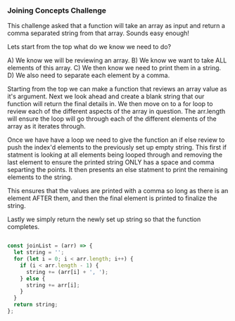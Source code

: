 ### Joining Concepts Challenge


This challenge asked that a function will take an array as input and return a comma separated string from that array. Sounds easy enough!

Lets start from the top what do we know we need to do? 

A) We know we will be reviewing an array.
B) We know we want to take ALL elements of this array.
C) We then know we need to print them in a string.
D) We also need to separate each element by a comma.


Starting from the top we can make a function that reviews an array value as it's argument. 
Next we look ahead and create a blank string that our function will return the final details in. We then move on to a for loop to review each of the different aspects of the array in question. The arr.length will ensure the loop will go through each of the different elements of the array as it iterates through. 

Once we have have a loop we need to give the function an if else review to push the index'd elements to the previously set up empty string. This first if statment is looking at all elements being looped through and removing the last element to ensure the printed string ONLY has a space and comma separting the points. It then presents an else statment to print the remaining elements to the string.

This ensures that the values are printed with a comma so long as there is an element AFTER them, and then the final element is printed to finalize the string.

Lastly we simply return the newly set up string so that the function completes.

``` Javascript

const joinList = (arr) => {
  let string = '';
  for (let i = 0; i < arr.length; i++) {
    if (i < arr.length - 1) {
      string += (arr[i] + ', ');
    } else {
      string += arr[i];
    }
  }
  return string;
};

```
